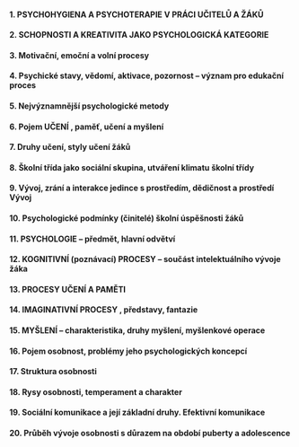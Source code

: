 #### 1. PSYCHOHYGIENA A PSYCHOTERAPIE V PRÁCI UČITELŮ A ŽÁKŮ

#### 2. SCHOPNOSTI A KREATIVITA JAKO PSYCHOLOGICKÁ KATEGORIE

#### 3. Motivační, emoční a volní procesy

#### 4. Psychické stavy, vědomí, aktivace, pozornost – význam pro edukační proces

#### 5. Nejvýznamnější psychologické metody

#### 6. Pojem UČENÍ , paměť, učení a myšlení

#### 7. Druhy učení, styly učení žáků

#### 8. Školní třída jako sociální skupina, utváření klimatu školní třídy

#### 9. Vývoj, zrání a interakce jedince s prostředím, dědičnost a prostředí Vývoj

#### 10. Psychologické podmínky (činitelé) školní úspěšnosti žáků

#### 11. PSYCHOLOGIE – předmět, hlavní odvětví

#### 12. KOGNITIVNÍ (poznávací) PROCESY – součást intelektuálního vývoje žáka

#### 13. PROCESY UČENÍ A PAMĚTI

#### 14. IMAGINATIVNÍ PROCESY , představy, fantazie

#### 15. MYŠLENÍ – charakteristika, druhy myšlení, myšlenkové operace

#### 16. Pojem osobnost, problémy jeho psychologických koncepcí

#### 17. Struktura osobnosti

#### 18. Rysy osobnosti, temperament a charakter

#### 19. Sociální komunikace a její základní druhy. Efektivní komunikace

#### 20. Průběh vývoje osobnosti s důrazem na období puberty a adolescence
